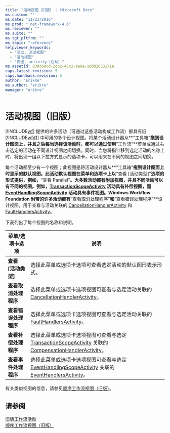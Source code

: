 ```yaml
---
title: "活动视图（旧版） | Microsoft Docs"
ms.custom: ""
ms.date: "11/23/2016"
ms.prod: ".net-framework-4.6"
ms.reviewer: ""
ms.suite: ""
ms.tgt_pltfrm: ""
ms.topic: "reference"
helpviewer_keywords: 
  - "活动, 活动视图"
  - "活动视图"
  - "视图, activity（活动）"
ms.assetid: 83dc68cd-2cb2-45c2-9a6e-10d82053171a
caps.latest.revision: 5
caps.handback.revision: 5
author: "ErikRe"
ms.author: "erikre"
manager: "erikre"
---
```

# 活动视图（旧版）
[!INCLUDE[wf](../workflow-designer/includes/wf_md.md)] 提供的许多活动（可通过这些活动构成工作流）都具有旧 [!INCLUDE[wfd1](../workflow-designer/includes/wfd1_md.md)] 中可用的多个设计视图。将某个活动设计器从**“工具箱”**拖到设计图面上，并且之后每当选择该活动时，都可以通过使用**“工作流”**菜单或通过右击选定的活动在不同设计视图之间切换。同时，当您将指针移到选定活动的名称上时，将出现一组以下拉方式显示的选项卡，可以用来在不同的视图之间切换。  
  
 每个活动都至少有一个视图；此视图是将活动设计器从**“工具箱”**拖到设计图面上时显示的默认视图。此活动默认视图在菜单和选项卡上以**“查看 \[活动类型\]”**选项的形式提供，例如，**“查看 Parallel”**。大多数活动都有附加视图，并且不同活动可以有不同的视图。例如，[TransactionScopeActivity](http://go.microsoft.com/fwlink?LinkID=65093) 活动具有补偿视图，而 [EventHandlingScopeActivity](http://go.microsoft.com/fwlink?LinkID=65030) 活动具有事件视图。Windows Workflow Foundation 附带的许多活动都有**“查看取消处理程序”**和**“查看错误处理程序”**设计视图，用于查看与活动关联的 [CancellationHandlerActivity](http://go.microsoft.com/fwlink?LinkID=65050) 和 [FaultHandlersActivity](http://go.microsoft.com/fwlink?LinkID=65055)。  
  
 下表列出了每个视图的名称和说明。  
  
|菜单\/选项卡选项|说明|  
|---------------|--------|  
|**查看 \[活动类型\]**|选择此菜单或选项卡选项可查看选定活动的默认图形表示形式。|  
|**查看取消处理程序**|选择此菜单或选项卡选项视图可查看与选定活动关联的 [CancellationHandlerActivity](http://go.microsoft.com/fwlink?LinkID=65050)。|  
|**查看错误处理程序**|选择此菜单或选项卡选项视图可查看与选定活动关联的 [FaultHandlersActivity](http://go.microsoft.com/fwlink?LinkID=65055)。|  
|**查看补偿处理程序**|选择此菜单或选项卡选项视图可查看与选定 [TransactionScopeActivity](http://go.microsoft.com/fwlink?LinkID=65093) 关联的 [CompensationHandlerActivity](http://go.microsoft.com/fwlink?LinkID=65053)。|  
|**查看事件处理程序**|选择此菜单或选项卡选项视图可查看与选定 [EventHandlingScopeActivity](http://go.microsoft.com/fwlink?LinkID=65030) 关联的 [EventHandlersActivity](http://go.microsoft.com/fwlink?LinkID=65018)。|  
  
 有关类似视图的信息，请参见[顺序工作流视图（旧版）](../workflow-designer/sequential-workflow-views-legacy.md)。  
  
## 请参阅  
 [旧版工作流活动](../workflow-designer/legacy-workflow-activities.md)   
 [顺序工作流视图（旧版）](../workflow-designer/sequential-workflow-views-legacy.md)